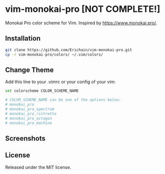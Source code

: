 # vim-monokai-pro [NOT COMPLETE!]
Monokai Pro color scheme for Vim. Inspired by https://www.monokai.pro/.

## Installation

``` bash
git clone https://github.com/Erichain/vim-monokai-pro.git
cp -r vim-monokai-pro/colors/ ~/.vim/colors/
```

## Change Theme
Add this line to your .vimrc or your config of your vim:

``` bash
set colorscheme COLOR_SCHEME_NAME

# COLOR_SCHEME_NAME can be one of the options below:
# monokai_pro
# monokai_pro_spectrum
# monokai_pro_ristretto
# monokai_pro_octagon
# monokai_pro_machine
```

## Screenshots

## License
Released under the MIT license.
